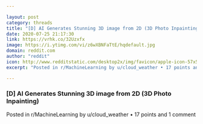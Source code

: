 ```yaml
---

layout: post
category: threads
title: "[D] AI Generates Stunning 3D image from 2D (3D Photo Inpainting)"
date: 2020-07-25 21:17:30
link: https://vrhk.co/32Uzxfx
image: https://i.ytimg.com/vi/z6wXBNFaTtE/hqdefault.jpg
domain: reddit.com
author: "reddit"
icon: http://www.redditstatic.com/desktop2x/img/favicon/apple-icon-57x57.png
excerpt: "Posted in r/MachineLearning by u/cloud_weather • 17 points and 1 comment"

---
```


### [D] AI Generates Stunning 3D image from 2D (3D Photo Inpainting)

Posted in r/MachineLearning by u/cloud_weather • 17 points and 1 comment
